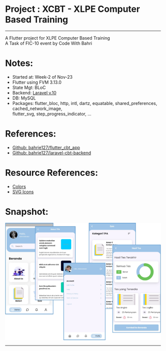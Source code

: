 # Project : XCBT - XLPE Computer Based Training 
*********************************************
A Flutter project for XLPE Computer Based Training <br>
A Task of FIC-10 event by Code With Bahri

# Notes:
- Started at: Week-2 of Nov-23 
- Flutter using FVM 3.13.0
- State Mgt: BLoC
- Backend: [Laravel v.10](https://github.com/maulahaz/lar10-cbt-fic10) 
- DB: MySQL
- Packages: flutter_bloc, http, intl, dartz, equatable, shared_preferences, cached_network_image, <br>
            flutter_svg, step_progress_indicator, ...

# References:
- [Github: bahrie127/flutter_cbt_app](https://github.com/bahrie127/flutter_cbt_app)
- [Github: bahrie127/laravel-cbt-backend](https://github.com/bahrie127/laravel-cbt-backend)

# Resource References:
- [Colors](https://coolors.co/palettes/trending)
- [SVG Icons](http://svgrepo.com)

# Snapshot:
![CBT-Apps](lib/assets/images/snapshot/01-cbt-apps.jpg)
<hr>